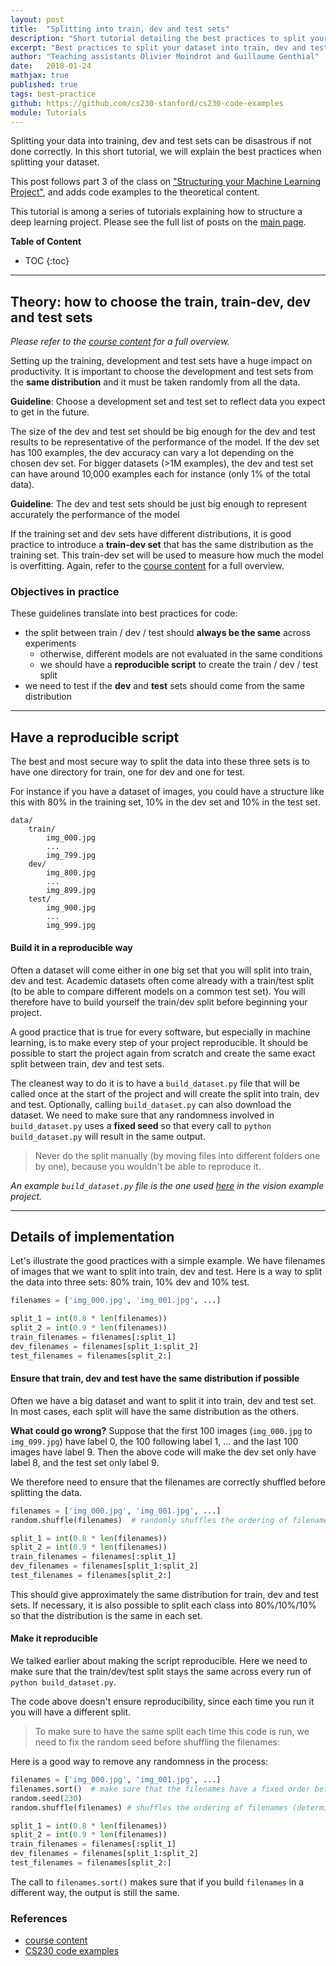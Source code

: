 ```yaml
---
layout: post
title:  "Splitting into train, dev and test sets"
description: "Short tutorial detailing the best practices to split your dataset into train, dev and test sets"
excerpt: "Best practices to split your dataset into train, dev and test sets"
author: "Teaching assistants Olivier Moindrot and Guillaume Genthial"
date:   2018-01-24
mathjax: true
published: true
tags: best-practice
github: https://github.com/cs230-stanford/cs230-code-examples
module: Tutorials
---
```


Splitting your data into training, dev and test sets can be disastrous if not done correctly.
In this short tutorial, we will explain the best practices when splitting your dataset.

This post follows part 3 of the class on ["Structuring your Machine Learning Project"][coursera], and adds code examples to the theoretical content.

This tutorial is among a series of tutorials explaining how to structure a deep learning project. Please see the full list of posts on the [main page][main].

__Table of Content__

* TOC
{:toc}


---
## Theory: how to choose the train, train-dev, dev and test sets

_Please refer to the [course content][coursera] for a full overview._

Setting up the training, development and test sets have a huge impact on productivity. It is important to choose the development and test sets from the __same distribution__ and it must be taken randomly from all the data.

__Guideline__: Choose a development set and test set to reflect data you expect to get in the future.

The size of the dev and test set should be big enough for the dev and test results to be representative of the performance of the model. If the dev set has 100 examples, the dev accuracy can vary a lot depending on the chosen dev set. For bigger datasets (>1M examples), the dev and test set can have around 10,000 examples each for instance (only 1% of the total data).

__Guideline__: The dev and test sets should be just big enough to represent accurately the performance of the model

If the training set and dev sets have different distributions, it is good practice to introduce a __train-dev set__ that has the same distribution as the training set. This train-dev set will be used to measure how much the model is overfitting. Again, refer to the [course content][coursera] for a full overview.


### Objectives in practice

These guidelines translate into best practices for code:

- the split between train / dev / test should __always be the same__ across experiments
  - otherwise, different models are not evaluated in the same conditions
  - we should have a __reproducible script__ to create the train / dev / test split
- we need to test if the __dev__ and __test__ sets should come from the same distribution


---
## Have a reproducible script

The best and most secure way to split the data into these three sets is to have one directory for train, one for dev and one for test.

For instance if you have a dataset of images, you could have a structure like this with 80% in the training set, 10% in the dev set and 10% in the test set.
```
data/
    train/
        img_000.jpg
        ...
        img_799.jpg
    dev/
        img_800.jpg
        ...
        img_899.jpg
    test/
        img_900.jpg
        ...
        img_999.jpg
```

#### Build it in a reproducible way

Often a dataset will come either in one big set that you will split into train, dev and test. Academic datasets often come already with a train/test split (to be able to compare different models on a common test set). You will therefore have to build yourself the train/dev split before beginning your project.

A good practice that is true for every software, but especially in machine learning, is to make every step of your project reproducible.
It should be possible to start the project again from scratch and create the same exact split between train, dev and test sets.

The cleanest way to do it is to have a `build_dataset.py` file that will be called once at the start of the project and will create the split into train, dev and test. Optionally, calling `build_dataset.py` can also download the dataset.
We need to make sure that any randomness involved in `build_dataset.py` uses a __fixed seed__ so that every call to `python build_dataset.py` will result in the same output.

>Never do the split manually (by moving files into different folders one by one), because you wouldn't be able to reproduce it.

_An example `build_dataset.py` file is the one used [here][build-dataset] in the vision example project._

---
## Details of implementation

Let's illustrate the good practices with a simple example. We have filenames of images that we want to split into train, dev and test.
Here is a way to split the data into three sets: 80% train, 10% dev and 10% test.
```python
filenames = ['img_000.jpg', 'img_001.jpg', ...]

split_1 = int(0.8 * len(filenames))
split_2 = int(0.9 * len(filenames))
train_filenames = filenames[:split_1]
dev_filenames = filenames[split_1:split_2]
test_filenames = filenames[split_2:]
```

#### Ensure that train, dev and test have the same distribution if possible

Often we have a big dataset and want to split it into train, dev and test set. In most cases, each split will have the same distribution as the others.

__What could go wrong?__ Suppose that the first 100 images (`img_000.jpg` to `img_099.jpg`) have label 0, the 100 following label 1, ... and the last 100 images have label 9. Then the above code will make the dev set only have label 8, and the test set only label 9.

We therefore need to ensure that the filenames are correctly shuffled before splitting the data.
```python
filenames = ['img_000.jpg', 'img_001.jpg', ...]
random.shuffle(filenames)  # randomly shuffles the ordering of filenames

split_1 = int(0.8 * len(filenames))
split_2 = int(0.9 * len(filenames))
train_filenames = filenames[:split_1]
dev_filenames = filenames[split_1:split_2]
test_filenames = filenames[split_2:]
```

This should give approximately the same distribution for train, dev and test sets. If necessary, it is also possible to split each class into 80%/10%/10% so that the distribution is the same in each set.


#### Make it reproducible

We talked earlier about making the script reproducible.
Here we need to make sure that the train/dev/test split stays the same across every run of `python build_dataset.py`.

The code above doesn't ensure reproducibility, since each time you run it you will have a different split.
>To make sure to have the same split each time this code is run, we need to fix the random seed before shuffling the filenames:

Here is a good way to remove any randomness in the process:
```python
filenames = ['img_000.jpg', 'img_001.jpg', ...]
filenames.sort()  # make sure that the filenames have a fixed order before shuffling
random.seed(230)
random.shuffle(filenames) # shuffles the ordering of filenames (deterministic given the chosen seed)

split_1 = int(0.8 * len(filenames))
split_2 = int(0.9 * len(filenames))
train_filenames = filenames[:split_1]
dev_filenames = filenames[split_1:split_2]
test_filenames = filenames[split_2:]
```

The call to `filenames.sort()` makes sure that if you build `filenames` in a different way, the output is still the same.


### References
- [course content][coursera]
- [CS230 code examples][github]


[main]: https://cs230-stanford.github.io/
[coursera]: https://www.coursera.org/learn/machine-learning-projects
[github]: https://github.com/cs230-stanford/cs230-starter-code

[build-dataset]: https://github.com/cs230-stanford/cs230-code-examples/blob/master/tensorflow/vision/build_dataset.py
